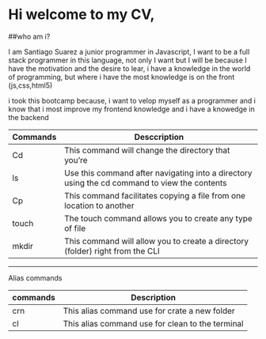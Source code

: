 # Hi welcome to my CV,

##who am i?


I am Santiago Suarez a junior programmer in Javascript, I want to be a full stack programmer in this language, not only I want but I will be because I have the motivation and the desire to lear, i have a knowledge in the world of programming, but where i have the most knowledge is on the front (js,css,html5)


i took this bootcamp because, i want to velop myself as a programmer and i know that i most improve my frontend knowledge and i have a knowedge in the backend


|Commands| Desccription|
|--------|-------------|
| Cd     | This command will change the directory that you’re |
| ls     | Use this command after navigating into a directory using the cd command to view the contents|
| Cp     | This command facilitates copying a file from one location to another|
| touch  | The touch command allows you to create any type of file|
| mkdir  | This command will allow you to create a directory (folder) right from the CLI|

-----------------------------------------------------------------------------------------------------------------
 
 
 Alias commands
 
 |commands| Description|
 |--------|------------|
 | crn    |This alias command use for crate a new folder|
 | cl     |This alias command use for clean to the terminal|